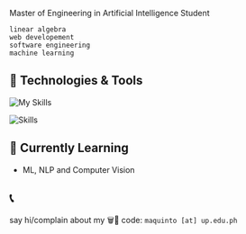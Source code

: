 Master of Engineering in Artificial Intelligence Student  

`linear algebra`  
`web developement`  
`software engineering`  
`machine learning`  

## 🔧 Technologies & Tools

![My Skills](https://go-skill-icons.vercel.app/api/icons?i=nextjs,react,typescript,javascript,drizzle,shadcn,vuejs,svelte,nodejs,trpc,expressjs,postgresql,python,pytorch,scikitlearn,docker,digitalocean,linux,neovim,githubactions,pnpm,supabase,vercel,cloudflare,bash,reactnative,expo,aws,gcp)

![Skills](https://skills-icons.vercel.app/api/icons?i=coolify,fastify,fastapi,zod,tanstack)

## 🌱 Currently Learning

- ML, NLP and Computer Vision

## 📞
say hi/complain about my 🗑️💩 code: `maquinto [at] up.edu.ph`

